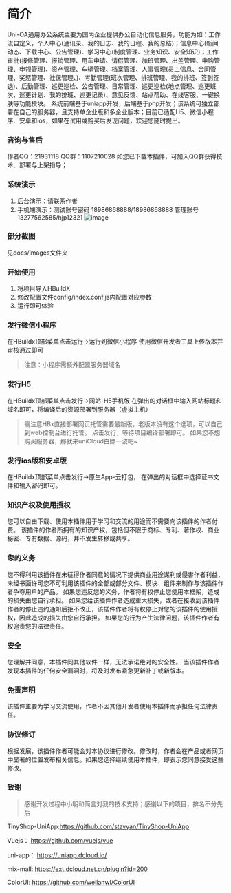 # 简介
Uni-OA通用办公系统主要为国内企业提供办公自动化信息服务，功能为如：工作流自定义，个人中心(通讯录、我的日志、我的日程、我的总结)；信息中心(新闻动态、下载中心、公告管理)、学习中心(制度管理、业务知识、安全知识)；工作审批(报修管理、报销管理、用车申请、请假管理、加班管理、出差管理、申购管理、申领管理)、资产管理、车辆管理、档案管理、人事管理(员工信息、合同管理、奖惩管理、社保管理、)、考勤管理(班次管理、排班管理、我的排班、签到签退)、后勤管理、巡更巡检、公告管理、日常管理、巡更巡检(地点管理、巡更班次、巡更计划、我的排班、巡更记录)、意见反馈、站点帮助、在线客服、一键换肤等功能模块。
系统前端基于uniapp开发，后端基于php开发；该系统可独立部署在自己的服务器，且支持单企业版和多企业版本；目前已适配H5、微信小程序、安卓和ios，如果在试用或购买后发现问题，欢迎您随时提出。

### 咨询与售后

作者QQ：21931118 QQ群：1107210028
如您已下载本插件，可加入QQ群获得技术、部署与上架指导；

### 系统演示

1. 后台演示：请联系作者
2. 手机端演示：测试账号密码 18986868888/18986868888 管理账号 13277562585/hjp12321
![image](https://www.enshiwang.net/html5/images/image_1606146357_mz3LWWi7.png)

### 部分截图

见docs/images文件夹

### 开始使用

1. 将项目导入HBuildX
2. 修改配置文件config/index.conf.js内配置对应参数
3. 运行即可体验

### 发行微信小程序

在HBuildx顶部菜单点击运行->运行到微信小程序
使用微信开发者工具上传版本并审核通过即可
>注意：小程序需额外配置服务器域名

### 发行H5

在HBuildx顶部菜单点击发行->网站-H5手机版
在弹出的对话框中输入网站标题和域名即可，将编译后的资源部署到服务器（虚拟主机）
>需注意HBx直接部署网页托管需要最新版，老版本没有这个选项，可以自己到web控制台进行托管。
点击发行，等待项目编译部署即可。
如果您不想购买服务器，那就来uniCloud白嫖一波吧~

### 发行ios版和安卓版
在HBuildx顶部菜单点击发行->原生App-云打包，
在弹出的对话框中选择证书文件和输入密码即可。


### 知识产权及使用授权

您可以自由下载、使用本插件用于学习和交流的用途而不需要向该插件的作者付费。 该插件的作者所拥有的知识产权，包括但不限于商标、专利、著作权、商业秘密、专有数据、源码，并不发生转移或共享。 

### 您的义务

您不得利用该插件在未征得作者同意的情况下提供商业用途谋利或侵害作者利益， 未经书面许可您不可利用该插件的全部或部分文件、模块、组件来制作与该插件作者争夺用户的产品。 如果您违反您的义务，作者将有权停止您使用本框架，造成的损失由您自行承担。 如果您给该插件作者造成重大损失，或者在接收到该插件作者的停止违约通知后拒不改正，该插件作者将有权停止对您的该插件的使用授权，因此造成的损失由您自行承担。 如果您的行为产生法律问题，该插件作者有权追责您的法律责任。


### 安全

您理解并同意，本插件同其他软件一样，无法承诺绝对的安全性。 当该插件作者发现本插件的任何安全漏洞时，将及时发布紧急更新补丁或新版本。

### 免责声明

该插件主要为学习交流使用，作者不因其他开发者使用本插件而承担任何法律责任。

### 协议修订

根据发展，该插件作者可能会对本协议进行修改。修改时，作者会在产品或者网页中显著的位置发布相关信息。如果您选择继续使用本插件，即表示您同意接受这些修改。

### 致谢

>感谢开发过程中小明和简言对我的技术支持；感谢以下的项目，排名不分先后

TinyShop-UniApp:https://github.com/stavyan/TinyShop-UniApp

Vuejs： https://github.com/vuejs/vue

uni-app： https://uniapp.dcloud.io/

mix-mall: https://ext.dcloud.net.cn/plugin?id=200

ColorUI: https://github.com/weilanwl/ColorUI

